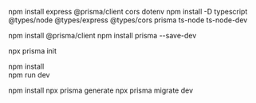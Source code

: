 


npm install express @prisma/client cors dotenv
npm install -D typescript @types/node @types/express @types/cors prisma ts-node ts-node-dev

npm install @prisma/client
npm install prisma --save-dev

npx prisma init


npm install  
npm run dev

npm install
npx prisma generate
npx prisma migrate dev